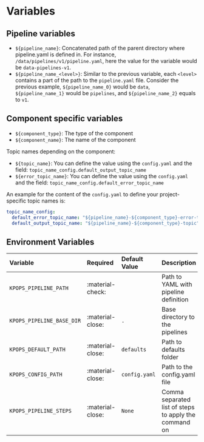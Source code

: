 # Variables

## Pipeline variables

- `${pipeline_name}`: Concatenated path of the parent directory where pipeline.yaml is defined in.
  For instance, `/data/pipelines/v1/pipeline.yaml`, here the value for the variable would be `data-pipelines-v1`.
- `${pipeline_name_<level>}`: Similar to the previous variable, each `<level>` contains a part of the path to the
  `pipeline.yaml` file. Consider the previous example, `${pipeline_name_0}` would be `data`,
  `${pipeline_name_1}` would be `pipelines`, and `${pipeline_name_2}` equals to `v1`.

## Component specific variables

- `${component_type}`: The type of the component
- `${component_name}`: The name of the component

Topic names depending on the component:

- `${topic_name}`: You can define the value using the `config.yaml` and the
  field: `topic_name_config.default_output_topic_name`
- `${error_topic_name}`: You can define the value using the `config.yaml` and the
  field: `topic_name_config.default_error_topic_name`

An example for the content of the `config.yaml` to define your project-specific topic names is:

```yaml
topic_name_config:
  default_error_topic_name: "${pipeline_name}-${component_type}-error-topic"
  default_output_topic_name: "${pipeline_name}-${component_type}-topic"
```

## Environment Variables

| Variable                  | Required         | Default Value | Description                                           |
| :------------------------ | :--------------- | :------------ | :---------------------------------------------------- |
| `KPOPS_PIPELINE_PATH`     | :material-check: |               | Path to YAML with pipeline definition                 |
| `KPOPS_PIPELINE_BASE_DIR` | :material-close: | `.`           | Base directory to the pipelines                       |
| `KPOPS_DEFAULT_PATH`      | :material-close: | `defaults`    | Path to defaults folder                               |
| `KPOPS_CONFIG_PATH`       | :material-close: | `config.yaml` | Path to the config.yaml file                          |
| `KPOPS_PIPELINE_STEPS`    | :material-close: | `None`        | Comma separated list of steps to apply the command on |
